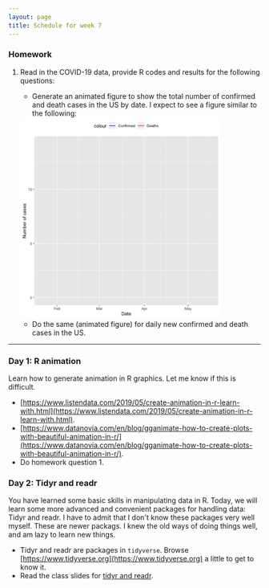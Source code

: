 ```yaml
---
layout: page
title: Schedule for week 7
---
```


### Homework

1. Read in the COVID-19 data, provide R codes and results for the following questions: 
		
	- Generate an animated figure to show the total number of confirmed and death cases in the US by date. I expect to see a figure similar to the following: 
	
	<img src="covid19-US.gif" style="width:400px;"/>

	- Do the same (animated figure) for daily new confirmed and death cases in the US. 
	
***


### Day 1: R animation 

Learn how to generate animation in R graphics. Let me know if this is difficult.  

- [https://www.listendata.com/2019/05/create-animation-in-r-learn-with.html](https://www.listendata.com/2019/05/create-animation-in-r-learn-with.html).
- [https://www.datanovia.com/en/blog/gganimate-how-to-create-plots-with-beautiful-animation-in-r/](https://www.datanovia.com/en/blog/gganimate-how-to-create-plots-with-beautiful-animation-in-r/). 
- Do homework question 1. 

### Day 2: Tidyr and readr 

You have learned some basic skills in manipulating data in R. 
Today, we will learn some more advanced and convenient packages 
for handling data: Tidyr and readr. I have to admit that I don't know these packages very well myself. These are newer packags. I knew the old ways of doing things well, and am lazy to learn new things. 

- Tidyr and readr are packages in `tidyverse`. Browse [https://www.tidyverse.org](https://www.tidyverse.org)  a little to get to know it. 
- Read the class slides for [tidyr and readr](tidyr_readr.html). 


